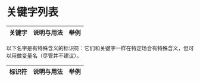 # 关键字列表

<table>
    <thead>
        <tr>
            <th class="keyword">关键字</th>
            <th class="info">说明与用法</th>
            <th class="example">举例</th>
        </tr>
    </thead>
    <tbody id="keywordTable">
    </tbody>
</table>

以下名字是有特殊含义的标识符：它们和关键字一样在特定场合有特殊含义，但可以用做变量名（尽管并不建议）。

<table>
    <thead>
        <tr>
            <th class="keyword">标识符</th>
            <th class="info">说明与用法</th>
            <th class="example">举例</th>
        </tr>
    </thead>
    <tbody id="specialIdentifierTable">
    </tbody>
</table>
<!-- TODO -->
<!-- <script type="module" src="/keyword.js"></script> -->
